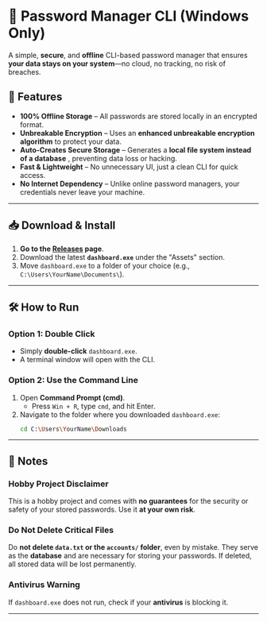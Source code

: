 # 🔐 Password Manager CLI  (Windows Only)

A simple, **secure**, and **offline** CLI-based password manager that ensures **your data stays on your system**—no cloud, no tracking, no risk of breaches.  

## 🚀 Features  
- **100% Offline Storage** – All passwords are stored locally in an encrypted format.  
- **Unbreakable Encryption** – Uses an **enhanced unbreakable encryption algorithm** to protect your data.  
- **Auto-Creates Secure Storage** – Generates a **local file system instead of a database** , preventing data loss or hacking.  
- **Fast & Lightweight** – No unnecessary UI, just a clean CLI for quick access.  
- **No Internet Dependency** – Unlike online password managers, your credentials never leave your machine.  

---

## 📥 Download & Install  
1. **Go to the [Releases](https://github.com/DarrylMathias/Password-Manager-CLI/releases) page**.  
2. Download the latest **`dashboard.exe`** under the "Assets" section.  
3. Move `dashboard.exe` to a folder of your choice (e.g., `C:\Users\YourName\Documents\`).  

---

## 🛠 How to Run  

### **Option 1: Double Click**  
- Simply **double-click** `dashboard.exe`.  
- A terminal window will open with the CLI.

### **Option 2: Use the Command Line**  
1. Open **Command Prompt (cmd)**.  
   - Press `Win + R`, type `cmd`, and hit Enter.  
2. Navigate to the folder where you downloaded `dashboard.exe`:  
   ```bash
   cd C:\Users\YourName\Downloads

---

## 📝 Notes
### Hobby Project Disclaimer  
This is a hobby project and comes with **no guarantees** for the security or safety of your stored passwords. Use it **at your own risk**.  

### Do Not Delete Critical Files  
Do **not delete `data.txt` or the `accounts/` folder**, even by mistake. They serve as the **database** and are necessary for storing your passwords. If deleted, all stored data will be lost permanently.  

### Antivirus Warning  
If `dashboard.exe` does not run, check if your **antivirus** is blocking it.  

---

